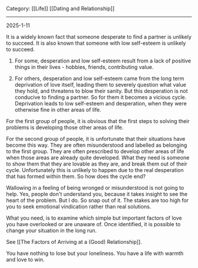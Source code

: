 Category: [[Life]] [[Dating and Relationship]]
___
2025-1-11

It is a widely known fact that someone desperate to find a partner is unlikely to succeed. It is also known that someone with low self-esteem is unlikely to succeed. 

1. For some, desperation and low self-esteem result from a lack of positive things in their lives - hobbies, friends, contributing value. 

2. For others, desperation and low self-esteem came from the long term deprivation of love itself, leading them to severely question what value they hold, and threatens to blow their sanity. But this desperation is not conducive to finding a partner. So for them it becomes a vicious cycle. Deprivation leads to low self-esteem and desperation, when they were otherwise fine in other areas of life. 

For the first group of people, it is obvious that the first steps to solving their problems is developing those other areas of life. 

For the second group of people, it is unfortunate that their situations have become this way. They are often misunderstood and labelled as belonging to the first group. They are often prescribed to develop other areas of life when those areas are already quite developed. What they need is someone to show them that they are lovable as they are, and break them out of their cycle. Unfortunately this is unlikely to happen due to the real desperation that has formed within them. So how does the cycle end? 

Wallowing in a feeling of being wronged or misunderstood is not going to help. Yes, people don't understand you, because it takes insight to see the heart of the problem. But I do. So snap out of it. The stakes are too high for you to seek emotional vindication rather than real solutions. 

What you need, is to examine which simple but important factors of love you have overlooked or are unaware of. Once identified, it is possible to change your situation in the long run. 

See [[The Factors of Arriving at a (Good) Relationship]]. 

You have nothing to lose but your loneliness. You have a life with warmth and love to win. 
